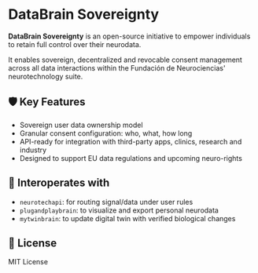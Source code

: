 # DataBrain Sovereignty

**DataBrain Sovereignty** is an open-source initiative to empower individuals to retain full control over their neurodata.

It enables sovereign, decentralized and revocable consent management across all data interactions within the Fundación de Neurociencias' neurotechnology suite.

## 🛡️ Key Features

- Sovereign user data ownership model
- Granular consent configuration: who, what, how long
- API-ready for integration with third-party apps, clinics, research and industry
- Designed to support EU data regulations and upcoming neuro-rights

## 🔗 Interoperates with

- `neurotechapi`: for routing signal/data under user rules
- `plugandplaybrain`: to visualize and export personal neurodata
- `mytwinbrain`: to update digital twin with verified biological changes

## 📄 License

MIT License
